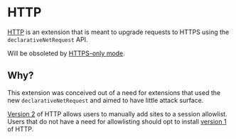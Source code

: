 # HTTP

[HTTP](https://github.com/qua3k/HTTP) is an extension that is meant to upgrade requests to HTTPS using the `declarativeNetRequest` API.

Will be obsoleted by [HTTPS-only mode](https://blog.chromium.org/2021/07/increasing-https-adoption.html).

## Why?

This extension was conceived out of a need for extensions that used the new `declarativeNetRequest` and aimed to have little attack surface.

[Version 2](https://github.com/qua3k/HTTP/tree/v2) of HTTP allows users to manually add sites to a session allowlist. Users that do not have a need for allowlisting should opt to install [version 1](https://github.com/qua3k/HTTP/tree/v1) of HTTP.
